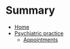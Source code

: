 # Summary

* [Home](README.md)
* [Psychiatric practice](practice/practice.md)
  * [Appointments](practice/appointments.md)


